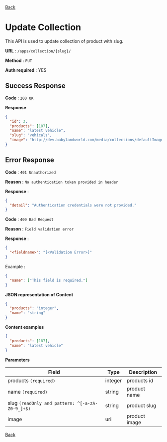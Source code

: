 [Back](../README.md)

# Update Collection

This API is used to update collection of product with slug.

**URL** : `/apps/collection/{slug}/`

**Method** : `PUT`

**Auth required** : YES

## Success Response

**Code** : `200 OK`

**Response**

```json
{
  "id": 3,
  "products": [187],
  "name": "latest vehicle",
  "slug": "vehicals",
  "image": "http://dev.babylandworld.com/media/collections/defaultImage.png"
}
```

## Error Response

**Code** : `401 Unauthorized`

**Reason** : `No authentication token provided in header`

**Response** :

```json
{
  "detail": "Authentication credentials were not provided."
}
```

**Code** : `400 Bad Request`

**Reason** : `Field validation error`

**Response** :

```json
{
  "<fieldname>": "[<Validation Error>]"
}
```

Example :

```json
{
  "name": ["This field is required."]
}
```

**JSON representation of Content**

```json
{
  "products": "integer",
  "name": "string"
}
```

**Content examples**

```json
{
  "products": [187],
  "name": "latest vehicle"
}
```

**Parameters**

| Field                                           | Type    | Description   |
| ----------------------------------------------- | ------- | ------------- |
| products `(required)`                           | integer | products id   |
| name `(required)`                               | string  | product name  |
| slug `(readOnly and pattern: ^[-a-zA-Z0-9_]+$)` | string  | product slug  |
| image                                           | uri     | product image |

[Back](../README.md)
